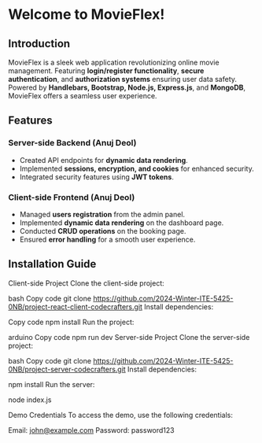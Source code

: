 # Welcome to MovieFlex!

## Introduction
MovieFlex is a sleek web application revolutionizing online movie management. Featuring **login/register functionality**, **secure authentication**, and **authorization systems** ensuring user data safety. Powered by **Handlebars, Bootstrap, Node.js, Express.js**, and **MongoDB**, MovieFlex offers a seamless user experience.

## Features
### Server-side Backend (Anuj Deol)
- Created API endpoints for **dynamic data rendering**.
- Implemented **sessions, encryption, and cookies** for enhanced security.
- Integrated security features using **JWT tokens**.

### Client-side Frontend (Anuj Deol)
- Managed **users registration** from the admin panel.
- Implemented **dynamic data rendering** on the dashboard page.
- Conducted **CRUD operations** on the booking page.
- Ensured **error handling** for a smooth user experience.

## Installation Guide


Client-side Project
Clone the client-side project:

bash
Copy code
git clone https://github.com/2024-Winter-ITE-5425-0NB/project-react-client-codecrafters.git
Install dependencies:

Copy code
npm install
Run the project:

arduino
Copy code
npm run dev
Server-side Project
Clone the server-side project:

bash
Copy code
git clone https://github.com/2024-Winter-ITE-5425-0NB/project-server-codecrafters.git
Install dependencies:

npm install
Run the server:

node index.js

Demo Credentials
To access the demo, use the following credentials:

Email: john@example.com
Password: password123

